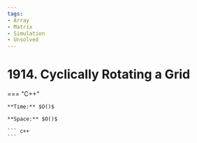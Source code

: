 ```yaml
---
tags:
- Array
- Matrix
- Simulation
- Unsolved
---
```



# 1914. Cyclically Rotating a Grid

=== "C++"

    **Time:** $O()$

    **Space:** $O()$

    ``` c++
    ```